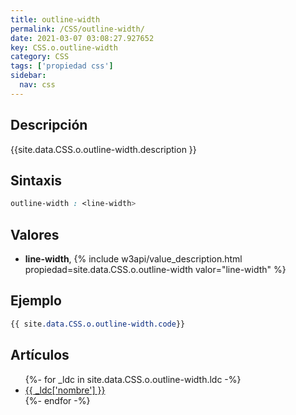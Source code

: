 ```yaml
---
title: outline-width
permalink: /CSS/outline-width/
date: 2021-03-07 03:08:27.927652
key: CSS.o.outline-width
category: CSS
tags: ['propiedad css']
sidebar: 
  nav: css
---
```


## Descripción
{{site.data.CSS.o.outline-width.description }}

## Sintaxis
~~~css
outline-width : <line-width>
~~~

## Valores
* **line-width**,  {% include w3api/value_description.html propiedad=site.data.CSS.o.outline-width valor="line-width" %}

## Ejemplo
~~~css
{{ site.data.CSS.o.outline-width.code}}
~~~

## Artículos
<ul>
{%- for _ldc in site.data.CSS.o.outline-width.ldc -%}
   <li>
       <a href="{{_ldc['url'] }}">{{ _ldc['nombre'] }}</a>
   </li>
{%- endfor -%}
</ul>

